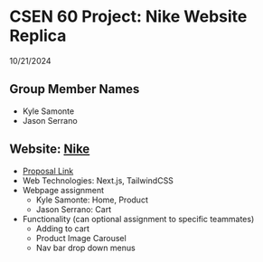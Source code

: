 # CSEN 60 Project: Nike Website Replica
10/21/2024

## Group Member Names
- Kyle Samonte
- Jason Serrano

## Website: [Nike](https://www.nike.com/)
- [Proposal Link](https://docs.google.com/document/d/1eKIDf_pz3HV02S7VDYEr3kZ0aYK3VDnY7wE6NlORHRQ/edit?usp=sharing)
- Web Technologies: Next.js, TailwindCSS
- Webpage assignment
  - Kyle Samonte: Home, Product
  - Jason Serrano: Cart
- Functionality (can optional assignment to specific teammates)
  - Adding to cart
  - Product Image Carousel
  - Nav bar drop down menus